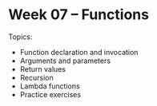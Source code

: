 # Week 07 – Functions

Topics:
- Function declaration and invocation
- Arguments and parameters
- Return values
- Recursion
- Lambda functions
- Practice exercises

